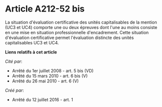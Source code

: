 # Article A212-52 bis

La situation d'évaluation certificative des unités capitalisables de la mention (UC3 et UC4) comporte une ou deux épreuves
dont l'une au moins consiste en une mise en situation professionnelle d'encadrement. Cette situation d'évaluation
certificative permet l'évaluation distincte des unités capitalisables UC3 et UC4.

**Liens relatifs à cet article**

_Cité par_:

  - Arrêté du 1er juillet 2008 - art. 5 bis (VD)
  - Arrêté du 15 mars 2010 - art. 6 bis (V)
  - Arrêté du 26 mai 2010 - art. 6 (V)

_Créé par_:

  - Arrêté du 12 juillet 2016 - art. 1
